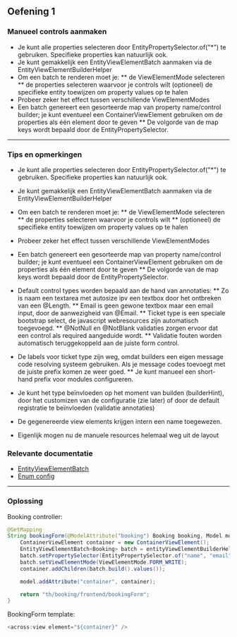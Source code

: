## Oefening 1
### Manueel controls aanmaken
        
* Je kunt alle properties selecteren door EntityPropertySelector.of("*") te gebruiken. Specifieke properties kan natuurlijk ook.
* Je kunt gemakkelijk een EntityViewElementBatch aanmaken via de EntityViewElementBuilderHelper
* Om een batch te renderen moet je:
** de ViewElementMode selecteren
** de properties selecteren waarvoor je controls wilt
(optioneel) de specifieke entity toewijzen om property values op te halen
* Probeer zeker het effect tussen verschillende ViewElementModes
* Een batch genereert een gesorteerde map van property name/control builder; je kunt eventueel een ContainerViewElement gebruiken om de properties als één element door te geven
** De volgorde van de map keys wordt bepaald door de EntityPropertySelector. 
----
### Tips en opmerkingen
* Je kunt alle properties selecteren door EntityPropertySelector.of("*") te gebruiken. Specifieke properties kan natuurlijk ook.
* Je kunt gemakkelijk een EntityViewElementBatch aanmaken via de EntityViewElementBuilderHelper
* Om een batch te renderen moet je:
** de ViewElementMode selecteren
** de properties selecteren waarvoor je controls wilt
** (optioneel) de specifieke entity toewijzen om property values op te halen
* Probeer zeker het effect tussen verschillende ViewElementModes
* Een batch genereert een gesorteerde map van property name/control builder; je kunt eventueel een ContainerViewElement gebruiken om de properties als één element door te geven
** De volgorde van de map keys wordt bepaald door de EntityPropertySelector.

* Default control types worden bepaald aan de hand van annotaties:
** Zo is naam een textarea met autosize ipv een textbox door het ontbreken van een @Length.
** Email is geen gewone textbox maar een email input, door de aanwezigheid van @Email.
** Ticket type is een speciale bootstrap select, de javascript webresources zijn automatisch toegevoegd.
** @NotNull en @NotBlank validaties zorgen ervoor dat een control als required aangeduide wordt.
** Validatie fouten worden automatisch teruggekoppeld aan de juiste form control.
* De labels voor ticket type zijn weg, omdat builders een eigen message code resolving systeem gebruiken. Als je message codes toevoegt met de juiste prefix komen ze weer goed.
** Je kunt manueel een short-hand prefix voor modules configureren.
* Je kunt het type beïnvloeden op het moment van builden (builderHint), door het customizen van de configuratie (zie later) of door de default registratie te beïnvloeden (validatie annotaties)
* De gegenereerde view elements krijgen intern een name toegewezen.
* Eigenlijk mogen nu de manuele resources helemaal weg uit de layout

### Relevante documentatie

*  [EntityViewElementBatch](https://across-docs.foreach.be/across-site/production/entity-module/3.2.0/property-controls/creating-a-property-control/generating-controls-for-properties.html)
*  [Enum config](https://across-docs.foreach.be/across-site/production/entity-module/3.2.0/registering-entities/enums-as-entities.html)

----

### Oplossing

Booking controller:

```java
@GetMapping
String bookingForm(@ModelAttribute("booking") Booking booking, Model model) {
    ContainerViewElement container = new ContainerViewElement();
    EntityViewElementBatch<Booking> batch = entityViewElementBuilderHelper.createBatchForEntity(booking);
    batch.setPropertySelector(EntityPropertySelector.of("name", "email", "ticketType", "created", "numberOfTickets"));
    batch.setViewElementMode(ViewElementMode.FORM_WRITE);
    container.addChildren(batch.build().values());

    model.addAttribute("container", container);

    return "th/booking/frontend/bookingForm";
}
```

BookingForm template:
```java
<across:view element="${container}" />
```